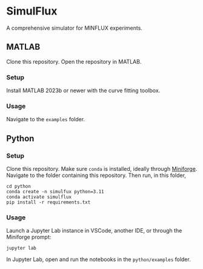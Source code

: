 # SimulFlux

A comprehensive simulator for MINFLUX experiments.

## MATLAB

Clone this repository. Open the repository in MATLAB. 

### Setup

Install MATLAB 2023b or newer with the curve fitting toolbox.

### Usage

Navigate to the `examples` folder.

## Python

### Setup

Clone this repository. Make sure `conda` is installed, ideally through 
[Miniforge](https://github.com/conda-forge/miniforge?tab=readme-ov-file).
Navigate to the folder containing this repository. Then run, in this folder,

```
cd python
conda create -n simulfux python=3.11
conda activate simulflux
pip install -r requirements.txt
```

### Usage

Launch a Jupyter Lab instance in VSCode, another IDE, or through the Miniforge prompt:

```
jupyter lab
```

In Jupyter Lab, open and run the notebooks in the `python/examples` folder.
